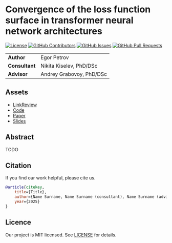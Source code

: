 # Convergence of the loss function surface in transformer neural network architectures

<!-- Change `modernTalker/2025-Project-182` to `intsystems/your-repository`-->
[![License](https://badgen.net/github/license/modernTalker/2025-Project-182?color=green)](https://github.com/modernTalker/2025-Project-182/blob/main/LICENSE)
[![GitHub Contributors](https://img.shields.io/github/contributors/modernTalker/2025-Project-182)](https://github.com/modernTalker/2025-Project-182/graphs/contributors)
[![GitHub Issues](https://img.shields.io/github/issues-closed/modernTalker/2025-Project-182.svg?color=0088ff)](https://github.com/modernTalker/2025-Project-182/issues)
[![GitHub Pull Requests](https://img.shields.io/github/issues-pr-closed/modernTalker/2025-Project-182.svg?color=7f29d6)](https://github.com/modernTalker/2025-Project-182/pulls)

<table>
    <tr>
        <td align="left"> <b> Author </b> </td>
        <td> Egor Petrov </td>
    </tr>
    <tr>
        <td align="left"> <b> Consultant </b> </td>
        <td> Nikita Kiselev, PhD/DSc </td>
    </tr>
    <tr>
        <td align="left"> <b> Advisor </b> </td>
        <td> Andrey Grabovoy, PhD/DSc </td>
    </tr>
</table>

## Assets

- [LinkReview](LINKREVIEW.md)
- [Code](code)
- [Paper](paper)
- [Slides](slides)

## Abstract

TODO

## Citation

If you find our work helpful, please cite us.
```BibTeX
@article{citekey,
    title={Title},
    author={Name Surname, Name Surname (consultant), Name Surname (advisor)},
    year={2025}
}
```

## Licence

Our project is MIT licensed. See [LICENSE](LICENSE) for details.
